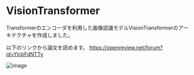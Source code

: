 # VisionTransformer

Transformerのエンコーダを利用した画像認識モデルVisionTransformerのアーキテクチャを作成しました。

以下のリンクから論文を読めます。
https://openreview.net/forum?id=YicbFdNTTy

![image](https://github.com/Yuhei-Handa/VisionTransformer/assets/135846516/3e0c7ba9-abb4-483d-a22c-07d9b11dd38f)


